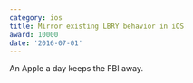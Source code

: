 ```yaml
---
category: ios
title: Mirror existing LBRY behavior in iOS
award: 10000
date: '2016-07-01'
---
```


An Apple a day keeps the FBI away.